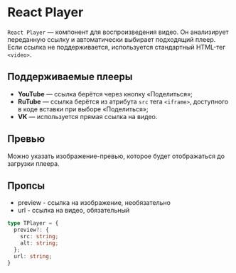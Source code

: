 # React Player

`React Player` — компонент для воспроизведения видео.
Он анализирует переданную ссылку и автоматически выбирает подходящий плеер.
Если ссылка не поддерживается, используется стандартный HTML-тег `<video>`.

## Поддерживаемые плееры
- **YouTube** — ссылка берётся через кнопку «Поделиться»;
- **RuTube** — ссылка берётся из атрибута `src` тега `<iframe>`, доступного в коде вставки при выборе «Поделиться»;
- **VK** — используется прямая ссылка на видео.

## Превью
Можно указать изображение-превью, которое будет отображаться до загрузки плеера.

## Пропсы
- preview - ссылка на изображение, необязательно
- url - ссылка на видео, обязательный

```ts
type TPlayer = {
  preview?: {
    src: string;
    alt: string;
  };
  url: string;
}
```
